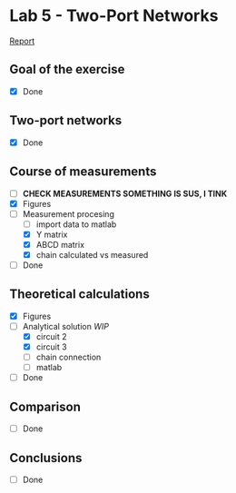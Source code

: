 # Lab 5 - Two-Port Networks

[Report](Latex/section3_lab5.pdf)

## Goal of the exercise
- [x] Done
## Two-port networks
- [x] Done
## Course of measurements
- [ ] **CHECK MEASUREMENTS SOMETHING IS SUS, I TINK**
- [x] Figures
- [ ] Measurement procesing
  - [ ] import data to matlab
  - [x] Y matrix
  - [x] ABCD matrix
  - [x] chain calculated vs measured
- [ ] Done
## Theoretical calculations
- [x] Figures
- [ ] Analytical solution *WIP*
  - [x] circuit 2
  - [x] circuit 3
  - [ ] chain connection
  - [ ] matlab
- [ ] Done
## Comparison
- [ ] Done
## Conclusions
- [ ] Done